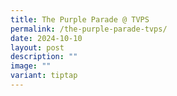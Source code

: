 ```yaml
---
title: The Purple Parade @ TVPS
permalink: /the-purple-parade-tvps/
date: 2024-10-10
layout: post
description: ""
image: ""
variant: tiptap
---
```

